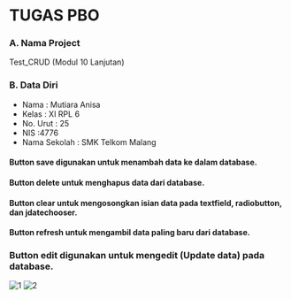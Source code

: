 # TUGAS PBO
### A. Nama Project 
Test_CRUD (Modul 10 Lanjutan)

### B. Data Diri
- Nama          : Mutiara Anisa
- Kelas         : XI RPL 6
- No. Urut      : 25
- NIS           :4776
- Nama Sekolah  : SMK Telkom Malang


#### Button save digunakan untuk menambah data ke dalam database.


#### Button delete untuk menghapus data dari database.

#### Button clear untuk mengosongkan isian data pada textfield, radiobutton, dan jdatechooser.

#### Button refresh untuk mengambil data paling baru dari database.

### Button edit digunakan untuk mengedit (Update data) pada database.
 
![1](https://cloud.githubusercontent.com/assets/22170430/23927131/9f764482-094a-11e7-8deb-0b6012a6b73f.PNG)
![2](https://cloud.githubusercontent.com/assets/22170430/23927130/9f731974-094a-11e7-913b-8ba1ebd1e628.PNG)

